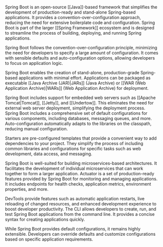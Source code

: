 Spring Boot is an open-source [[Java]]-based framework that simplifies the development of production-ready and stand-alone Spring-based applications. It provides a convention-over-configuration approach, reducing the need for extensive boilerplate code and configuration. Spring Boot is part of the larger [[Spring Framework]] ecosystem and is designed to streamline the process of building, deploying, and running Spring applications.

Spring Boot follows the convention-over-configuration principle, minimizing the need for developers to specify a large amount of configuration. It comes with sensible defaults and auto-configuration options, allowing developers to focus on application logic.

Spring Boot enables the creation of stand-alone, production-grade Spring-based applications with minimal effort. Applications can be packaged as executable [[Java Archive (JAR)|JARs]] (Java Archive) or [[WAR (Web Application Archive)|WARs]] (Web Application Archive) for deployment.

Spring Boot includes support for embedded web servers such as [[Apache Tomcat|Tomcat]], [[Jetty]], and [[Undertow]]. This eliminates the need for external web server deployment, simplifying the deployment process. Spring Boot includes a comprehensive set of default configurations for various components, including databases, messaging queues, and more. Auto-configuration automatically adapts to the libraries on the classpath, reducing manual configuration.

Starters are pre-configured templates that provide a convenient way to add dependencies to your project. They simplify the process of including common libraries and configurations for specific tasks such as web development, data access, and messaging.

Spring Boot is well-suited for building microservices-based architectures. It facilitates the development of individual microservices that can work together to form a larger application. Actuator is a set of production-ready features provided by Spring Boot for monitoring and managing applications. It includes endpoints for health checks, application metrics, environment properties, and more.

DevTools provide features such as automatic application restarts, live reloading of changed resources, and enhanced development experience to boost developer productivity. The CLI allows developers to create, run, and test Spring Boot applications from the command line. It provides a concise syntax for creating applications quickly.

While Spring Boot provides default configurations, it remains highly extensible. Developers can override defaults and customize configurations based on specific application requirements.
